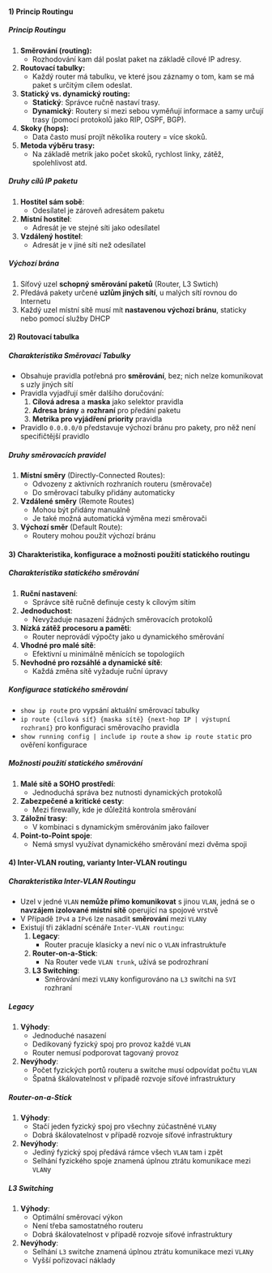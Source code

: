 #### 1) Princip Routingu
##### Princip Routingu
1) **Směrování (routing):**  
	- Rozhodování kam dál poslat paket na základě cílové IP adresy.
2) **Routovací tabulky:**  
	- Každý router má tabulku, ve které jsou záznamy o tom, kam se má paket s určitým cílem odeslat.
3) **Statický vs. dynamický routing:**
    - **Statický**: Správce ručně nastaví trasy.
    - **Dynamický**: Routery si mezi sebou vyměňují informace a samy určují trasy (pomocí protokolů jako RIP, OSPF, BGP).
4) **Skoky (hops):**  
    - Data často musí projít několika routery = více skoků.
5) **Metoda výběru trasy:**  
    - Na základě metrik jako počet skoků, rychlost linky, zátěž, spolehlivost atd.
##### Druhy cílů IP paketu
1) **Hostitel sám sobě**:
	- Odesílatel je zároveň adresátem paketu
2) **Místní hostitel**:
	- Adresát je ve stejné síti jako odesílatel
3) **Vzdálený hostitel**:
	- Adresát je v jiné síti než odesílatel
##### Výchozí brána
1) Síťový uzel **schopný směrování paketů** (Router, L3 Swtich)
2) Předává pakety určené **uzlům jiných sítí**, u malých sítí rovnou do Internetu
3) Každý uzel místní sítě musí mít **nastavenou výchozí bránu**, staticky nebo pomocí služby DHCP
#### 2) Routovací tabulka
##### Charakteristika Směrovací Tabulky
- Obsahuje pravidla potřebná pro **směrování**, bez; nich nelze komunikovat s uzly jiných sítí
- Pravidla vyjadřují směr dalšího doručování:
	1) **Cílová adresa** a **maska** jako selektor pravidla
	2) **Adresa brány** a **rozhraní** pro předání paketu
	3) **Metrika pro vyjádření priority** pravidla
- Pravidlo `0.0.0.0/0` představuje výchozí bránu pro pakety, pro něž není specifičtější pravidlo
##### Druhy směrovacích pravidel
1) **Místní směry** (Directly-Connected Routes):
	- Odvozeny z aktivních rozhraních routeru (směrovače)
	- Do směrovací tabulky přidány automaticky
2) **Vzdálené směry** (Remote Routes)
	- Mohou být přidány manuálně
	- Je také možná automatická výměna mezi směrovači
3) **Výchozí směr** (Default Route):
	- Routery mohou použít výchozí bránu
#### 3) Charakteristika, konfigurace a možnosti použití statického routingu
##### Charakteristika statického směrování
1) **Ruční nastavení**:
	- Správce sítě ručně definuje cesty k cílovým sítím
2) **Jednoduchost**:
	- Nevyžaduje nasazení žádných směrovacích protokolů
3) **Nízká zátěž procesoru a paměti**:
	- Router neprovádí výpočty jako u dynamického směrování
4) **Vhodné pro malé sítě**:
	- Efektivní u minimálně měnících se topologiích
5) **Nevhodné pro rozsáhlé a dynamické sítě**: 
	- Každá změna sítě vyžaduje ruční úpravy
##### Konfigurace statického směrování
- `show ip route` pro vypsání aktuální směrovací tabulky
- `ip route {cílová síť} {maska sítě} {next-hop IP | výstupní rozhraní}` pro konfiguraci směrovacího pravidla
- `show running config | include ip route` a `show ip route static` pro ověření konfigurace
##### Možnosti použití statického směrování
1) **Malé sítě a SOHO prostředí**:
	- Jednoduchá správa bez nutnosti dynamických protokolů
2) **Zabezpečené a kritické cesty**:
	- Mezi firewally, kde je důležitá kontrola směrování
3) **Záložní trasy**:
	- V kombinaci s dynamickým směrováním jako failover
4) **Point-to-Point spoje**:
	- Nemá smysl využívat dynamického směrování mezi dvěma spoji
#### 4) Inter-VLAN routing, varianty Inter-VLAN routingu
##### Charakteristika Inter-VLAN Routingu
- Uzel v jedné `VLAN` **nemůže přímo komunikovat** s jinou `VLAN`, jedná se o **navzájem izolované místní sítě** operující na spojové vrstvě
- V Případě `IPv4` a `IPv6` lze nasadit **směrování** mezi `VLAN`y
- Existují tři základní scénáře `Inter-VLAN routingu`:
	1) **Legacy**:
		- Router pracuje klasicky a neví nic o `VLAN` infrastruktuře
	2) **Router-on-a-Stick**:
		- Na Router vede `VLAN trunk`, užívá se podrozhraní
	3) **L3 Switching**:
		- Směrování mezi `VLAN`y konfigurováno na `L3` switchi na `SVI` rozhraní
##### Legacy
1) **Výhody**:
	- Jednoduché nasazení
	- Dedikovaný fyzický spoj pro provoz každé `VLAN`
	- Router nemusí podporovat tagovaný provoz
2) **Nevýhody**:
	- Počet fyzických portů routeru a switche musí odpovídat počtu `VLAN`
	- Špatná škálovatelnost v případě rozvoje síťové infrastruktury
##### Router-on-a-Stick
1) **Výhody**:
	- Stačí jeden fyzický spoj pro všechny zúčastněné `VLAN`y
	- Dobrá škálovatelnost v případě rozvoje síťové infrastruktury
2) **Nevýhody**:
	- Jediný fyzický spoj předává rámce všech `VLAN` tam i zpět
	- Selhání fyzického spoje znamená úplnou ztrátu komunikace mezi `VLAN`y
##### L3 Switching
1) **Výhody**:
	- Optimální směrovací výkon
	- Není třeba samostatného routeru
	- Dobrá škálovatelnost v případě rozvoje síťové infrastruktury
2) **Nevýhody**:
	- Selhání `L3` switche znamená úplnou ztrátu komunikace mezi `VLAN`y
	- Vyšší pořizovací náklady